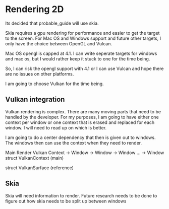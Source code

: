 # Rendering 2D 

Its decided that probable\_guide will use skia.

Skia requires a gpu rendering for performance and easier to get the target
to the screen. For Mac OS and Windows support and future other targets, I only
have the choice between OpenGL and Vulcan. 

Mac OS opengl is capped at 4.1. I can write seperate targets for windows and
mac os, but I would rather keep it stuck to one for the time being.

So, I can risk the opengl support with 4.1 or I can use Vulcan and hope there
are no issues on other platforms.

I am going to choose Vulkan for the time being.



## Vulkan integration

Vulkan rendering is complex. There are many moving parts that need to be handled by
the developer. For my purposes, I am going to have either one context per window
or one context that is erased and replaced for each window. I will need to read up
on which is better. 

I am going to do a center dependency that then is given out to windows. The windows
then can use the context when they need to render.

Main Render Vulkan Context -> Window
                           -> Window
                           -> Window
                           ...
                           -> Window
struct VulkanContext (main)

struct VulkanSurface (reference)


## Skia

Skia will need information to render. Future research needs to be done to figure out
how skia needs to be split up between windows

